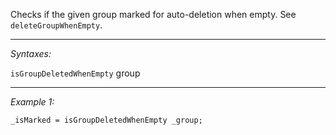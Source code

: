 Checks if the given group marked for auto-deletion when empty. See `deleteGroupWhenEmpty`.


---
*Syntaxes:*

`isGroupDeletedWhenEmpty` group

---
*Example 1:*

```sqf
_isMarked = isGroupDeletedWhenEmpty _group;
```